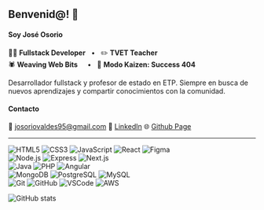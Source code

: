 ## Benvenid@! 👋 
#### Soy José Osorio
👨‍💻 **Fullstack Developer**&nbsp;&nbsp; • &nbsp;&nbsp;✏️ **TVET Teacher**  
🕷️ **Weaving Web Bits**&nbsp;&nbsp;&nbsp;&nbsp; • &nbsp;&nbsp;🚀 **Modo Kaizen: Success 404**

Desarrollador fullstack y profesor de estado en ETP. Siempre en busca de nuevos aprendizajes y compartir conocimientos con la comunidad.
#### Contacto  
💌 josoriovaldes95@gmail.com
🔗 [LinkedIn](https://linkedin.com/in/josoriov95)
🌐 [Github Page](https://josoriov95.github.io)

---

![HTML5](https://img.shields.io/badge/-HTML-E34F26?style=flat-square&logo=html5&logoColor=white)‎ ![CSS3](https://img.shields.io/badge/-CSS-1572B6?style=flat-square&logo=css&logoColor=white)‎ ![JavaScript](https://img.shields.io/badge/-JavaScript-F7DF1E?style=flat-square&logo=javascript&logoColor=black)‎ ![React](https://img.shields.io/badge/-React-20232A?style=flat-square&logo=react&logoColor=61DAFB)‎ ![Figma](https://img.shields.io/badge/Figma-F24E1E?style=flat-square&logo=figma&logoColor=white)‎  
![Node.js](https://img.shields.io/badge/Node.js-339933?style=flat-square&logo=node.js&logoColor=white)‎ ![Express](https://img.shields.io/badge/-Express-000000?style=flat-square&logo=express&logoColor=white)‎ ![Next.js](https://img.shields.io/badge/Next.js-000000?style=flat&logo=nextdotjs&logoColor=white)‎  
![Java](https://img.shields.io/badge/Java-007396?style=flat-square&logo=spring&logoColor=white)‎ ![PHP](https://img.shields.io/badge/PHP-777BB4?style=flat-square&logo=laravel&logoColor=white)‎ ![Angular](https://img.shields.io/badge/Angular-DD0031?style=flat&logo=angular&logoColor=white)‎  
![MongoDB](https://img.shields.io/badge/-MongoDB-47A248?style=flat-square&logo=mongodb&logoColor=white)‎ ![PostgreSQL](https://img.shields.io/badge/-PostgreSQL-336791?style=flat-square&logo=postgresql&logoColor=white)‎ ![MySQL](https://img.shields.io/badge/MySQL-4479A1?style=flat-square&logo=mysql&logoColor=white)‎  
![Git](https://img.shields.io/badge/-Git-F05032?style=flat-square&logo=git&logoColor=white)‎ ![GitHub](https://img.shields.io/badge/-GitHub-181717?style=flat-square&logo=github&logoColor=white)‎ ![VSCode](https://img.shields.io/badge/VSCode-007ACC?style=flat-square&logo=vscode&logoColor=white)‎ ![AWS](https://img.shields.io/badge/AWS-FE9900?style=flat-square)‎  

![GitHub stats](https://github-readme-stats.vercel.app/api?username=josoriov95&show_icons=true&theme=algolia)
